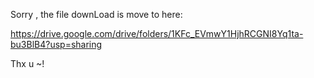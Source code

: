 Sorry , the file downLoad is move to here:

https://drive.google.com/drive/folders/1KFc_EVmwY1HjhRCGNI8Yq1ta-bu3BlB4?usp=sharing


Thx u ~!
